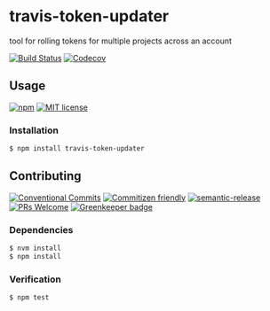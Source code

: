 # travis-token-updater

tool for rolling tokens for multiple projects across an account

<!-- status badges -->
[![Build Status][ci-badge]][ci-link]
[![Codecov][coverage-badge]][coverage-link]

## Usage

<!-- consumer badges -->
[![npm][npm-badge]][npm-link]
[![MIT license][license-badge]][license-link]

### Installation

```sh
$ npm install travis-token-updater
```

## Contributing

<!-- contribution badges -->
[![Conventional Commits][commit-convention-badge]][commit-convention-link]
[![Commitizen friendly][commitizen-badge]][commitizen-link]
[![semantic-release][semantic-release-badge]][semantic-release-link]
[![PRs Welcome][PRs-badge]][PRs-link]
[![Greenkeeper badge](https://badges.greenkeeper.io/travi/travis-token-updater.svg)](https://greenkeeper.io/)

### Dependencies

```sh
$ nvm install
$ npm install
```

### Verification

```sh
$ npm test
```

[npm-link]: https://www.npmjs.com/package/travis-token-updater
[npm-badge]: https://img.shields.io/npm/v/travis-token-updater.svg
[license-link]: LICENSE
[license-badge]: https://img.shields.io/github/license/travi/travis-token-updater.svg
[ci-link]: https://travis-ci.com/travi/travis-token-updater
[ci-badge]: https://img.shields.io/travis/travi/travis-token-updater.svg?branch=master
[coverage-link]: https://codecov.io/github/travi/travis-token-updater
[coverage-badge]: https://img.shields.io/codecov/c/github/travi/travis-token-updater.svg
[commit-convention-link]: https://conventionalcommits.org
[commit-convention-badge]: https://img.shields.io/badge/Conventional%20Commits-1.0.0-yellow.svg
[commitizen-link]: http://commitizen.github.io/cz-cli/
[commitizen-badge]: https://img.shields.io/badge/commitizen-friendly-brightgreen.svg
[semantic-release-link]: https://github.com/semantic-release/semantic-release
[semantic-release-badge]: https://img.shields.io/badge/%20%20%F0%9F%93%A6%F0%9F%9A%80-semantic--release-e10079.svg
[PRs-link]: http://makeapullrequest.com
[PRs-badge]: https://img.shields.io/badge/PRs-welcome-brightgreen.svg
